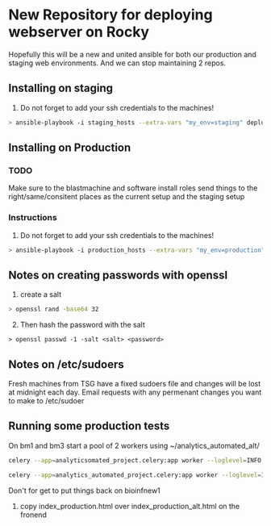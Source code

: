 
# New Repository for deploying webserver on Rocky

Hopefully this will be a new and united ansible for both our production and staging web environments. And we can stop maintaining 2 repos. 

## Installing on staging


1.  Do not forget to add your ssh credentials to the machines!



``` bash
> ansible-playbook -i staging_hosts --extra-vars "my_env=staging" deploy.yml
```

## Installing on Production

### TODO

Make sure to the blastmachine and software install roles send things to the right/same/consitent places
as the current setup and the staging setup

### Instructions

1.  Do not forget to add your ssh credentials to the machines!


``` bash
> ansible-playbook -i production_hosts --extra-vars "my_env=production" deploy.yml
```


## Notes on creating passwords with openssl

1. create a salt

``` bash
> openssl rand -base64 32
```

2. Then hash the password with the salt

```
> openssl passwd -1 -salt <salt> <password>
```

## Notes on /etc/sudoers

Fresh machines from TSG have a fixed sudoers file and changes will be lost at midnight each day. Email requests with any permenant changes you want to make to /etc/sudoer

## Running some production tests

On bm1 and bm3 start a pool of 2 workers using ~/analytics_automated_alt/

``` bash
celery --app=analyticsomated_project.celery:app worker --loglevel=INFO -Q low_localhost,localhost,high_localhost,celery,low_R,R,high_R,low_Python,Python,high_Python --pidfile=celery.pid --concurrency=2
```
``` bash
celery --app=analytics_automated_project.celery:app worker --loglevel=INFO -Q celery,blast,low_blast,high_blast --concurrency=2 --pidfile=celery.pid
```

Don't for get to put things back on bioinfnew1

1. copy index_production.html over index_production_alt.html on the fronend

